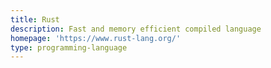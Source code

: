 ```yaml
---
title: Rust
description: Fast and memory efficient compiled language
homepage: 'https://www.rust-lang.org/'
type: programming-language
---
```

